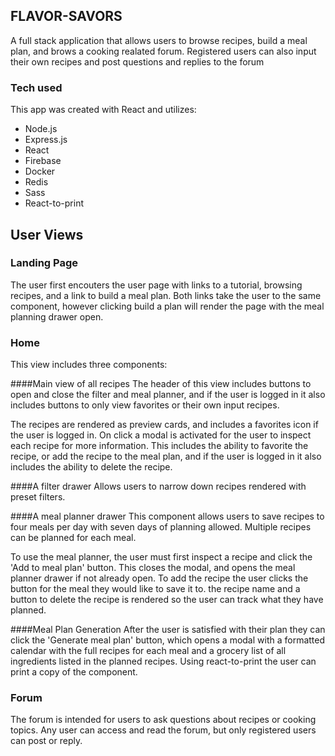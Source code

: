 ## FLAVOR-SAVORS

A full stack application that allows users to browse recipes, build a meal plan, and brows a cooking realated forum.
Registered users can also input their own recipes and post questions and replies to the forum

### Tech used

This app was created with React and utilizes:

- Node.js
- Express.js
- React
- Firebase
- Docker
- Redis
- Sass
- React-to-print

## User Views

### Landing Page

The user first encouters the user page with links to a tutorial, browsing recipes, and a link to build a meal plan.
Both links take the user to the same component, however clicking build a plan will render the page with the meal planning drawer open.

### Home

This view includes three components:

####Main view of all recipes
The header of this view includes buttons to open and close the filter and meal planner, and if the user is logged in it also includes buttons to only view favorites or their own input recipes.

The recipes are rendered as preview cards, and includes a favorites icon if the user is logged in. On click a modal is activated for the user to inspect each recipe for more information. This includes the ability to favorite the recipe, or add the recipe to the meal plan, and if the user is logged in it also includes the ability to delete the recipe.

####A filter drawer
Allows users to narrow down recipes rendered with preset filters.

####A meal planner drawer
This component allows users to save recipes to four meals per day with seven days of planning allowed. Multiple recipes can be planned for each meal.

To use the meal planner, the user must first inspect a recipe and click the 'Add to meal plan' button. This closes the modal, and opens the meal planner drawer if not already open. To add the recipe the user clicks the button for the meal they would like to save it to. the recipe name and a button to delete the recipe is rendered so the user can track what they have planned.

####Meal Plan Generation
After the user is satisfied with their plan they can click the 'Generate meal plan' button, which opens a modal with a formatted calendar with the full recipes for each meal and a grocery list of all ingredients listed in the planned recipes. Using react-to-print the user can print a copy of the component.

### Forum

The forum is intended for users to ask questions about recipes or cooking topics. Any user can access and read the forum, but only registered users can post or reply.
